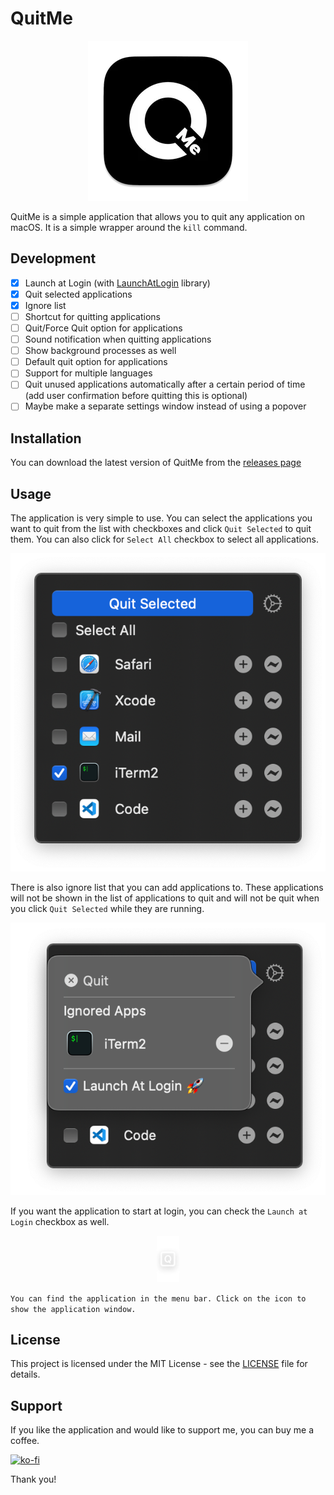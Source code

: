 # QuitMe

<p align="center">
    <img src="images/icon.png">
</p>

QuitMe is a simple application that allows you to quit any application on macOS. It is a simple wrapper around the `kill` command.

## Development

- [x] Launch at Login (with [LaunchAtLogin](https://github.com/sindresorhus/LaunchAtLogin) library)
- [x] Quit selected applications
- [x] Ignore list
- [ ] Shortcut for quitting applications
- [ ] Quit/Force Quit option for applications
- [ ] Sound notification when quitting applications
- [ ] Show background processes as well
- [ ] Default quit option for applications
- [ ] Support for multiple languages
- [ ] Quit unused applications automatically after a certain period of time (add user confirmation before quitting this is optional)
- [ ] Maybe make a separate settings window instead of using a popover

## Installation

You can download the latest version of QuitMe from the [releases page]()

## Usage

The application is very simple to use. You can select the applications you want to quit from the list with checkboxes and click `Quit Selected` to quit them. You can also click for `Select All` checkbox to select all applications.

![QuitMe](./images/app.png)

There is also ignore list that you can add applications to. These applications will not be shown in the list of applications to quit and will not be quit when you click `Quit Selected` while they are running.

![QuitMe](./images/ignored.png)

If you want the application to start at login, you can check the `Launch at Login` checkbox as well.

<p align="center">
    <img src="images/app_menu_icon.png">
</p>

`You can find the application in the menu bar. Click on the icon to show the application window.`

## License

This project is licensed under the MIT License - see the [LICENSE](LICENSE) file for details.

## Support

If you like the application and would like to support me, you can buy me a coffee.

[![ko-fi](https://ko-fi.com/img/githubbutton_sm.svg)](https://ko-fi.com/S6S5YJL88)

Thank you!
